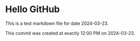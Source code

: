 # Hello GitHub
This is a test markdown file for date 2024-03-23.

This commit was created at exactly 12:00 PM on 2024-03-23.

